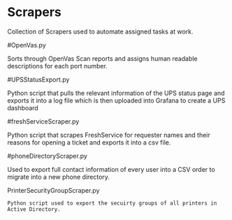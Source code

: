 # Scrapers
Collection of Scrapers used to automate assigned tasks at work.


#OpenVas.py

  Sorts through OpenVas Scan reports and assigns human readable descriptions for each port number.

#UPSStatusExport.py


  Python script that pulls the relevant information of the UPS status page and exports it into a log file which is then uploaded into Grafana to create a UPS dashboard

#freshServiceScraper.py


  Python script that scrapes FreshService for requester names and their reasons for opening a ticket and exports it into a csv file.

#phoneDirectoryScraper.py


  Used to export full contact information of every user into a CSV order to migrate into a new phone directory.
  
  PrinterSecurityGroupScraper.py
  
    Python script used to export the secuirty groups of all printers in Active Directory.
